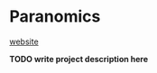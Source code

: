 # Paranomics

[website](https://011013aentertainment.github.io/Paranomics/)

**TODO write project description here**
